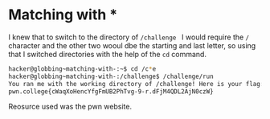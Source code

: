 # Matching with *
I knew that to switch to the directory of `/challenge ` I would require the `/` character and the other two wooul dbe the starting and last letter, so using that I switched directories with the help of the `cd` command.
```bash
hacker@globbing~matching-with-:~$ cd /c*e
hacker@globbing~matching-with-:/challenge$ /challenge/run
You ran me with the working directory of /challenge! Here is your flag:
pwn.college{cWaqXoHencYfgFmUB2PhTvg-9-r.dFjM4QDL2AjN0czW}
```
Reosurce used was the pwn website.
